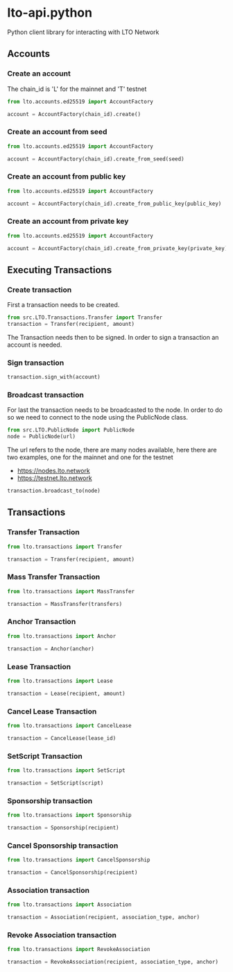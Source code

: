 # lto-api.python
Python client library for interacting with LTO Network


## Accounts

### Create an account
The chain_id is 'L' for the mainnet and 'T' testnet

```python
from lto.accounts.ed25519 import AccountFactory

account = AccountFactory(chain_id).create()
```
### Create an account from seed

```python
from lto.accounts.ed25519 import AccountFactory

account = AccountFactory(chain_id).create_from_seed(seed)
```

### Create an account from public key

```python
from lto.accounts.ed25519 import AccountFactory

account = AccountFactory(chain_id).create_from_public_key(public_key)
```

### Create an account from private key

```python
from lto.accounts.ed25519 import AccountFactory

account = AccountFactory(chain_id).create_from_private_key(private_key)
```

## Executing Transactions

### Create transaction
First a transaction needs to be created.

```python
from src.LTO.Transactions.Transfer import Transfer
transaction = Transfer(recipient, amount)
```

The Transaction needs then to be signed.  In order to sign a transaction an account is needed.

### Sign transaction

```python
transaction.sign_with(account)
```
### Broadcast transaction

For last the transaction needs to be broadcasted to the node. In order to do so we need to connect to the node using the PublicNode class.

```python
from src.LTO.PublicNode import PublicNode
node = PublicNode(url)
```
The url refers to the node, there are many nodes available, here there are two examples, one for the mainnet and one for the testnet

* https://nodes.lto.network
* https://testnet.lto.network

```python
transaction.broadcast_to(node)
```

## Transactions

### Transfer Transaction

```python
from lto.transactions import Transfer

transaction = Transfer(recipient, amount)
```

### Mass Transfer Transaction

```python
from lto.transactions import MassTransfer

transaction = MassTransfer(transfers)
```
### Anchor Transaction

```python
from lto.transactions import Anchor

transaction = Anchor(anchor)
```
### Lease Transaction

```python
from lto.transactions import Lease

transaction = Lease(recipient, amount)
```
### Cancel Lease Transaction

```python
from lto.transactions import CancelLease

transaction = CancelLease(lease_id)
```

### SetScript Transaction

```python
from lto.transactions import SetScript

transaction = SetScript(script)
```

### Sponsorship transaction

```python
from lto.transactions import Sponsorship

transaction = Sponsorship(recipient)
```

### Cancel Sponsorship transaction

```python
from lto.transactions import CancelSponsorship

transaction = CancelSponsorship(recipient)
```

### Association transaction

```python
from lto.transactions import Association

transaction = Association(recipient, association_type, anchor)
```
### Revoke Association transaction

```python
from lto.transactions import RevokeAssociation

transaction = RevokeAssociation(recipient, association_type, anchor)
```
